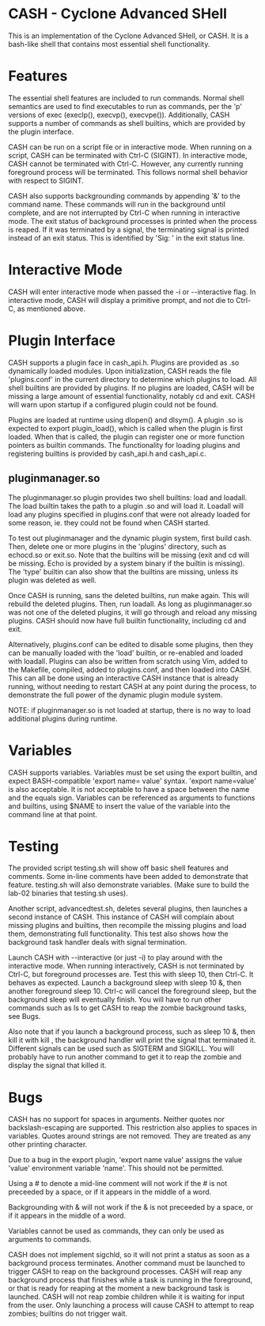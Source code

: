 # CASH - Cyclone Advanced SHell

This is an implementation of the Cyclone Advanced SHell, or CASH.
It is a bash-like shell that contains most essential shell functionality.

# Features

The essential shell features are included to run commands. Normal
shell semantics are used to find executables to run as commands, per
the 'p' versions of exec (execlp(), execvp(), execvpe()). Additionally,
CASH supports a number of commands as shell builtins, which are provided
by the plugin interface.

CASH can be run on a script file or in interactive mode. When running on
a script, CASH can be terminated with Ctrl-C (SIGINT). In interactive mode,
CASH cannot be terminated with Ctrl-C. However, any currently running
foreground process will be terminated. This follows normal shell
behavior with respect to SIGINT.

CASH also supports backgrounding commands by appending '&' to the command name.
These commands will run in the background until complete, and are not
interrupted by Ctrl-C when running in interactive mode. The exit status
of background processes is printed when the process is reaped. If it was
terminated by a signal, the terminating signal is printed instead
of an exit status. This is identified by 'Sig: ' in the exit status line.

# Interactive Mode

CASH will enter interactive mode when passed the -i or --interactive flag.
In interactive mode, CASH will display a primitive prompt, and not die
to Ctrl-C, as mentioned above.

# Plugin Interface

CASH supports a plugin face in cash_api.h. Plugins are provided as .so dynamically
loaded modules. Upon initialization, CASH reads the file 'plugins.conf' in the
current directory to determine which plugins to load. All shell builtins
are provided by plugins. If no plugins are loaded, CASH will be missing a large
amount of essential functionality, notably cd and exit. CASH will warn upon
startup if a configured plugin could not be found.

Plugins are loaded at runtime using dlopen() and dlsym(). A plugin .so is expected
to export plugin_load(), which is called when the plugin is first loaded. When
that is called, the plugin can register one or more function pointers as builtin
commands. The functionality for loading plugins and registering builtins is 
provided by cash_api.h and cash_api.c.

## pluginmanager.so

The pluginmanager.so plugin provides two shell builtins: load and loadall. The
load builtin takes the path to a plugin .so and will load it. Loadall will load
any plugins specified in plugins.conf that were not already loaded for some reason,
ie. they could not be found when CASH started.

To test out pluginmanager and the dynamic plugin system, first build cash. Then,
delete one or more plugins in the 'plugins' directory, such as echocd.so or exit.so.
Note that the builtins will be missing (exit and cd will be missing. Echo is
provided by a system binary if the builtin is missing). The 'type' builtin
can also show that the builtins are missing, unless its plugin was deleted as well.

Once CASH is running, sans the deleted builtins, run make again. This will rebuild
the deleted plugins. Then, run loadall. As long as pluginmanager.so was not one
of the deleted plugins, it will go through and reload any missing plugins. CASH
should now have full builtin functionality, including cd and exit.

Alternatively, plugins.conf can be edited to disable some plugins, then they can
be manually loaded with the 'load' builtin, or re-enabled and loaded with loadall.
Plugins can also be written from scratch using Vim, added to the Makefile, compiled,
added to plugins.conf, and then loaded into CASH. This can all be done using an
interactive CASH instance that is already running, without needing to
restart CASH at any point during the process, to demonstrate the full power
of the dynamic plugin module system.

NOTE: if pluginmanager.so is not loaded at startup, there is no way to load additional
plugins during runtime.

# Variables

CASH supports variables. Variables must be set using the export builtin, and expect
BASH-compatible 'export name= value' syntax. 'export name=value' is also acceptable.
It is not acceptable to have a space between the name and the equals sign.
Variables can be referenced as arguments to functions and builtins, using $NAME to
insert the value of the variable into the command line at that point.

# Testing

The provided script testing.sh will show off basic shell features and comments. Some
in-line comments have been added to demonstrate that feature. testing.sh will also
demonstrate variables. (Make sure to build the lab-02 binaries that testing.sh uses).

Another script, advancedtest.sh, deletes several plugins, then launches a second
instance of CASH. This instance of CASH will complain about missing plugins and
builtins, then recompile the missing plugins and load them, demonstrating full
functionality. This test also shows how the background task handler deals
with signal termination.

Launch CASH with --interactive (or just -i) to play around with the interactive mode.
When running interactively, CASH is not terminated by Ctrl-C, but foreground 
processes are. Test this with sleep 10, then Ctrl-C. It behaves as expected.
Launch a background sleep with sleep 10 &, then another foreground sleep 10. Ctrl-c
will cancel the foreground sleep, but the background sleep will eventually finish. 
You will have to run other commands such as ls to get CASH to reap the
zombie background tasks, see Bugs.

Also note that if you launch a background process, such as sleep 10 &, then kill it with
kill <pid>,
the background handler will print the signal that terminated it. Different signals can
be used such as SIGTERM and SIGKILL. You will probably have to run another command
to get it to reap the zombie and display the signal that killed it.


# Bugs

CASH has no support for spaces in arguments. Neither quotes nor backslash-escaping are
supported. This restriction also applies to spaces in variables. Quotes around strings
are not removed. They are treated as any other printing character.

Due to a bug in the export plugin, 'export name value' assigns the value 'value'
environment variable 'name'. This should not be permitted.

Using a # to denote a mid-line comment will not work if the # is not preceeded by a space,
or if it appears in the middle of a word.

Backgrounding with & will not work if the & is not preceeded by a space, or if it appears
in the middle of a word.

Variables cannot be used as commands, they can only be used as arguments to commands.

CASH does not implement sigchld, so it will not print a status as soon as a background process
terminates. Another command must be launched to trigger CASH to reap on the background
processes. CASH will reap any background process that finishes while a task is running in the foreground,
or that is ready for reaping at the moment a new background task is launched. CASH will not reap
zombie children while it is waiting for input from the user. Only launching a process will cause CASH to
attempt to reap zombies; builtins do not trigger wait.
